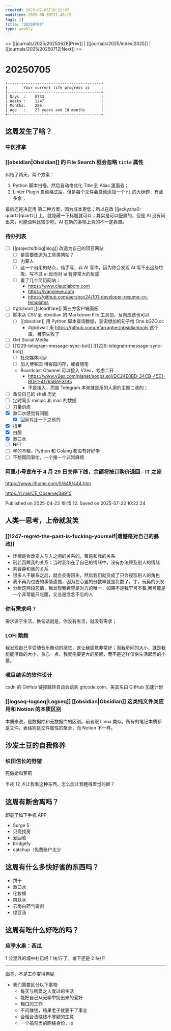 ```yaml
---
created: 2025-07-05T10:29:07
modified: 2025-08-30T11:40:19
tags: []
title: "20250705"
type: weekly
---
```


<< [[journals/2025/20250628|Prev]] | [[journals/2025/index|2025]] | [[journals/2025/20250712|Next]] >>

# 20250705

```shell
+-----------------------------------------+
|       Your current life progress is     |
|-----------------------------------------+
| Days  :    8733                         |
| Weeks :    1247                         |
| Months:    286                          |
| Age   :    23 years and 10 months       |
+-----------------------------------------+
```

## 这周发生了啥？

### 中医推拿

### [[obsidian|Obsidian]] 的 File Search 框会忽略 `title` 属性

纠结了两天，两个方案：

1. Python 脚本扫描，然后自动格式化 Title 到 Alias 里面去；
2. Linter Plugin 自动格式后，但是每个文件会自动添加一个 `h1` 的大标题，有点多余；

最后还是决定用 第二种方案，因为成本更低；所以在改 [[jackyzha0-quartz|quartz]] 上，就隐藏一下标题就可以；其实是可以配置的，但是 AI 没有问出来，可能语料比较少吧，AI 在新的事物上真的不一定靠谱。

### 待办列表

- [ ] [[projects/blog|blog]] 改造为自己的项目网站
	- [ ] 是否要改造为工具类网站？
	- [ ] 内蒙人
	- [ ] 这一个自用的站点，纯手写，非 AI 写作，因为你会发现 AI 写不出这些垃圾。写不过 ai 反而对 ai 有非常大的反感
	- [ ] 看了几个简历网站：
		- https://www.claudiabdm.com
		- https://ivangreve.com
		- https://github.com/aershov24/101-developer-resume-cv-templates
- [ ] #gtd/wait [[cloudflare]] 第三方客户端面板
- [ ] 脚本从 CSV 到 obsidian 的 Markdown File 工具包，反向应该也可以
	- [ ] [[obsidian]] 用 Python 脚本查询数据，查询想加的句子给 One.bGZO.cc
		- #gtd/wait 用 https://github.com/mfarragher/obsidiantools 这个库，目前失败了
- [ ] Get Social Media
- [ ] [[1229-telegram-message-sync-bot]] [[1229-telegram-message-sync-bot]]
	- [ ] 社交媒体同步
	- [ ] 加入博客园 博客园闪存，或者随笔
	- Boardcast Channel 可以接入 V2ex，考虑二开
		- https://www.v2ex.com/planet/soops.sol/DC24E8BD-34CB-45E1-BDE1-41765BAF31B5
		- 不是接入，而是 Telegram 本来就是用的人家的主题二改的；
- [ ] 备份自己的 shell 历史
- [ ] 定时同步 minipc 和 mac 的数据
- [ ] 力量训练
- [x] 漱口水感觉有问题
	- [x] 回家对比一下之前的
- [x] 指甲
- [x] 白醋
- [x] 漱口水
- [ ] NFT
- [ ] 学的不精，Python 和 Golang 都没有好好学
- [ ] 不想帮同事忙，一个接一个非常麻烦

### 阿里小号宣布于 4 月 29 日关停下线，余额将按订购价退回 - IT 之家

https://www.ithome.com/0/848/444.htm

https://t.me/CE_Observe/38910

Published on 2025-04-23 19:15:12. Saved on 2025-07-22 10:22:24

## 人类一思考，上帝就发笑

### [[1247-regret-the-past-is-fucking-yourself|遗憾是对自己的暴政]]

- 环境是会改变人与人之间的关系的，曹逾和我的关系
- 刑若函跟我的关系：当时我陷在了自己的情绪中，没有办法顾及别人的情绪
- 刘蓉静和我的关系
- 很多人不联系之后，就会变得陌生，然后我们就变成了只会视监别人的角色
- 我不再为过去的事情遗憾，因为在心里的分数早就是负数了。丁，玩吴的头发
- 分析这两段恋情，我发现我希望是对方的唯一，如果不是我宁可不要,我可能是一个非常能尺吃醋，又总是念念不忘的人

### 你有需求吗？

需求源于生活，换句话就是，你没有生活，就没有需求；

### LOFI 跳舞

我发现自己享受随音乐舞动的感觉，这让我感觉非常好；而我房间的大小，就是我能能活动的大小，贪心一点，我就需要更大的房间，而不是这样仅供生活起居的小屋。

### 嗔目结舌的软件设计

csdn 的 GitHub 链接跳转自动会跳到 gitcode.com，美其名曰 GitHub 加速计划

### [[logseq-logseq|Logseq]] [[obsidian|Obsidian]] 这类纯文件类应用和 Notion 的本质区别

本质来说，是数据库和无数据库的区别。前者跟 Linux 类似，所有的笔记本质都是文件，表格则是文件属性的聚合，而 Notion 不一样。

## 沙发土豆的自我修养

### 织田信长的野望

死傲娇和萝莉

半夜 12 点让我看这种东西，怎么能让我睡得着觉的额？

## 这周有断舍离吗？

卸载了如下手机 APP

- Surge 5
- 贝壳找房
- 爱回收
- bridgefy
- catchup（免费账户太少

## 这周有什么多快好省的东西吗？

- 饼干
- 漱口水
- 化妆棉
- 爽肤水
- 云南白药气雾剂
- 绿豆汤

## 这周有吃什么好吃的吗？

### 应季水果：西瓜

1 公里外的城中村已经 1 块/斤了，楼下还是 2 块/斤

---

面基，不是工作变得狗屁

- 我们需要区分以下事物
	- 每天与所爱之人度过的生活
	- 能把自己从无聊中捞出来的爱好
	- 糊口的工作
	- 不问赚钱，结果老子就要干了事业
	- 合理合法赚钱不寒颤的生意
	- 一个搞勾当的网络身份，ip

